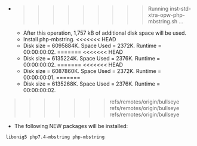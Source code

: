 * >>>>>>>>> Running inst-std-xtra-opw-php-mbstring.sh ...
  * After this operation, 1,757 kB of additional disk space will be used.
  * Install php-mbstring.
<<<<<<< HEAD
  * Disk size = 6095884K. Space Used = 2372K. Runtime = 00:00:00:02.
=======
<<<<<<< HEAD
  * Disk size = 6135224K. Space Used = 2376K. Runtime = 00:00:00:02.
=======
<<<<<<< HEAD
  * Disk size = 6087860K. Space Used = 2372K. Runtime = 00:00:00:01.
=======
  * Disk size = 6135268K. Space Used = 2376K. Runtime = 00:00:00:02.
>>>>>>> refs/remotes/origin/bullseye
>>>>>>> refs/remotes/origin/bullseye
>>>>>>> refs/remotes/origin/bullseye
  * The following NEW packages will be installed:
  ```bash
libonig5 php7.4-mbstring php-mbstring
  ```
